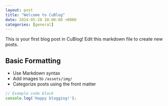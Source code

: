```yaml
---
layout: post
title: "Welcome to CuBlog"
date: 2024-05-20 10:00:00 +0800
categories: [general]
---
```


This is your first blog post in CuBlog! Edit this markdown file to create new posts.

## Basic Formatting
- Use Markdown syntax
- Add images to `/assets/img/`
- Categorize posts using the front matter

```javascript
// Example code block
console.log('Happy blogging!');
```
